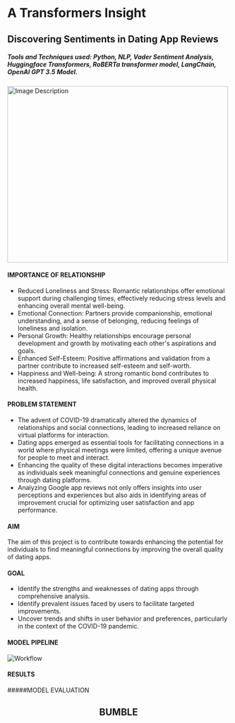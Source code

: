 # A Transformers Insight
## Discovering Sentiments in Dating App Reviews

##### Tools and Techniques used: Python, NLP, Vader Sentiment Analysis, Huggingface Transformers, RoBERTa transformer model, LangChain, OpenAI GPT 3.5 Model.

<img src="https://github.com/NivedhaBalakrishnan/Transformers-DatingApp-Insights/assets/50318272/6cf66780-6413-402d-8502-ca939741322d" alt="Image Description" width="500" height="400">

#### IMPORTANCE OF RELATIONSHIP
- Reduced Loneliness and Stress: Romantic relationships offer emotional support during challenging times, effectively reducing stress levels and enhancing overall mental well-being.
- Emotional Connection: Partners provide companionship, emotional understanding, and a sense of belonging, reducing feelings of loneliness and isolation.
- Personal Growth: Healthy relationships encourage personal development and growth by motivating each other's aspirations and goals.
- Enhanced Self-Esteem: Positive affirmations and validation from a partner contribute to increased self-esteem and self-worth.
- Happiness and Well-being: A strong romantic bond contributes to increased happiness, life satisfaction, and improved overall physical health.

#### PROBLEM STATEMENT
- The advent of COVID-19 dramatically altered the dynamics of relationships and social connections, leading to increased reliance on virtual platforms for interaction.
- Dating apps emerged as essential tools for facilitating connections in a world where physical meetings were limited, offering a unique avenue for people to meet and interact.
- Enhancing the quality of these digital interactions becomes imperative as individuals seek meaningful connections and genuine experiences through dating platforms.
- Analyzing Google app reviews not only offers insights into user perceptions and experiences but also aids in identifying areas of improvement crucial for optimizing user satisfaction and app performance.

#### AIM
The aim of this project is to contribute towards enhancing the potential for individuals to find meaningful connections by improving the overall quality of dating apps.

#### GOAL
- Identify the strengths and weaknesses of dating apps through comprehensive analysis.
- Identify prevalent issues faced by users to facilitate targeted improvements.
- Uncover trends and shifts in user behavior and preferences, particularly in the context of the COVID-19 pandemic.

#### MODEL PIPELINE
![Workflow](https://github.com/NivedhaBalakrishnan/Transformers-DatingApp-Insights/assets/50318272/cf5f9f7d-c5c3-4380-ade5-478b1cbe3ded)

#### RESULTS
#####MODEL EVALUATION

<h2 align='center'>BUMBLE</h2>
